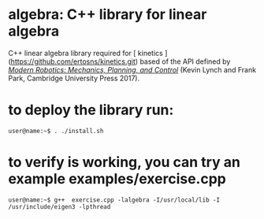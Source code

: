 # algebra: C++ library for linear algebra

C++ linear algebra library required for [ kinetics ] (https://github.com/ertosns/kinetics.git) based of the API defined by  [_Modern Robotics: Mechanics, Planning, and Control_](https://modernrobotics.org) (Kevin Lynch and Frank Park, Cambridge University Press 2017).


# to deploy the library run:

```console
user@name:~$ . ./install.sh
```

# to verify is working, you can try an example examples/exercise.cpp

```console
user@name:~$ g++  exercise.cpp -lalgebra -I/usr/local/lib -I /usr/include/eigen3 -lpthread
```
